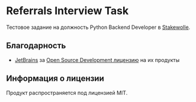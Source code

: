 # Referrals Interview Task

Тестовое задание на должность Python Backend Developer в [Stakewolle](https://career.habr.com/companies/stakewollecom).

## Благодарность
* [JetBrains](https://www.jetbrains.com) за [Open Source Development лицензию](https://www.jetbrains.com/community/opensource) на их продукты

## Информация о лицензии
Продукт распространяется под лицензией MIT.